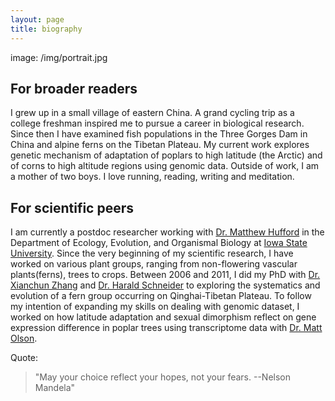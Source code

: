 ```yaml
---
layout: page
title: biography
---
```


image: /img/portrait.jpg

## For broader readers

I grew up in a small village of eastern China. A grand cycling trip as a college freshman inspired me to pursue a career in biological research. 
Since then I have examined fish populations in the Three Gorges Dam in China and alpine ferns on the Tibetan Plateau. 
My current work explores genetic mechanism of adaptation of poplars to high latitude (the Arctic) and of corns to high altitude regions using genomic data. 
Outside of work, I am a mother of two boys. I love running, reading, writing and meditation. 

## For scientific peers

I am currently a postdoc researcher working with [Dr. Matthew Hufford](http://www.public.iastate.edu/~mhufford/HuffordLab/home.html) in the Department of Ecology, Evolution, and Organismal Biology at [Iowa State University](https://www.iastate.edu/). 
Since the very beginning of my scientific research, I have worked on various plant groups, ranging from non-flowering vascular plants(ferns), trees to crops. 
Between 2006 and 2011, I did my PhD with [Dr. Xianchun Zhang](http://sourcedb.ib.cas.cn/cn/expert/201212/t20121209_3702157.html) and [Dr. Harald Schneider](http://sourcedb.xtbg.cas.cn/zw/zjrck/yjy/201705/t20170505_4784092.html) to exploring the systematics and evolution of a fern group occurring on Qinghai-Tibetan Plateau.
To follow my intention of expanding my skills on dealing with genomic dataset, I worked on how latitude adaptation and sexual dimorphism reflect on gene expression difference in poplar trees using transcriptome data with [Dr. Matt Olson](http://www.faculty.biol.ttu.edu/olson/Welcome.html).

Quote:

>"May your choice reflect your hopes, not your fears.
>                                     --Nelson Mandela"










